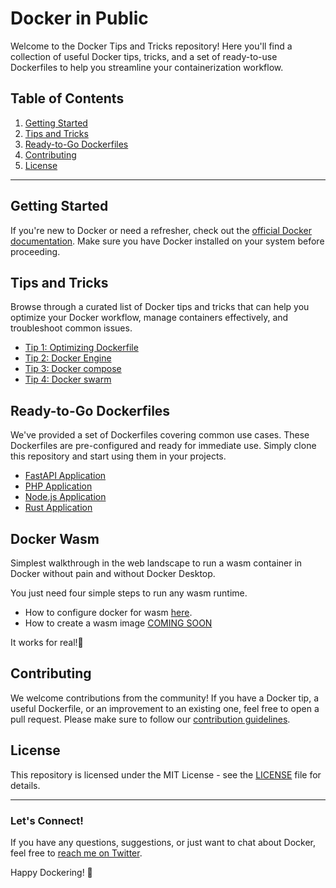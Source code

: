 # Docker in Public

Welcome to the Docker Tips and Tricks repository! Here you'll find a collection of useful Docker tips, tricks, and a set of ready-to-use Dockerfiles to help you streamline your containerization workflow.

## Table of Contents

1. [Getting Started](#getting-started)
2. [Tips and Tricks](#tips-and-tricks)
3. [Ready-to-Go Dockerfiles](#ready-to-go-dockerfiles)
4. [Contributing](#contributing)
5. [License](#license)

---

## Getting Started

If you're new to Docker or need a refresher, check out the [official Docker documentation](https://docs.docker.com/get-started/). Make sure you have Docker installed on your system before proceeding.

## Tips and Tricks

Browse through a curated list of Docker tips and tricks that can help you optimize your Docker workflow, manage containers effectively, and troubleshoot common issues.

- [Tip 1: Optimizing Dockerfile](./docker-usage/docker_images/)
- [Tip 2: Docker Engine](./docker-usage/docker_engine/)
- [Tip 3: Docker compose](./docker-usage/docker_compose/)
- [Tip 4: Docker swarm](./docker-usage/docker_swarm/)

## Ready-to-Go Dockerfiles

We've provided a set of Dockerfiles covering common use cases. These Dockerfiles are pre-configured and ready for immediate use. Simply clone this repository and start using them in your projects.

- [FastAPI Application](./docker-ready-to-go/fastapi_container/)
- [PHP Application](./docker-ready-to-go/php_container/)
- [Node.js Application](./docker-ready-to-go/node_container/)
- [Rust Application](./docker-ready-to-go/rust_container/)

## Docker Wasm

Simplest walkthrough in the web landscape to run a wasm container in Docker without pain and without Docker Desktop. 

You just need four simple steps to run any wasm runtime.

- How to configure docker for wasm [here](./docker-wasm/).
- How to create a wasm image [COMING SOON]()

It works for real!🚀

## Contributing

We welcome contributions from the community! If you have a Docker tip, a useful Dockerfile, or an improvement to an existing one, feel free to open a pull request. Please make sure to follow our [contribution guidelines](CONTRIBUTING.md).

## License

This repository is licensed under the MIT License - see the [LICENSE](LICENSE) file for details.

---

### Let's Connect!

If you have any questions, suggestions, or just want to chat about Docker, feel free to [reach me on Twitter](https://twitter.com/mfranz_on).

Happy Dockering! 🐳
